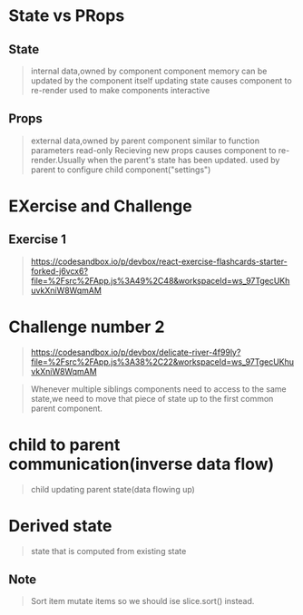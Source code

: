 # State vs PRops

## State

> internal data,owned by component
> component memory
> can be updated by the component itself
> updating state causes component to re-render
> used to make components interactive

## Props

> external data,owned by parent component
> similar to function parameters
> read-only
> Recieving new props causes component to re-render.Usually when the parent's state has been updated.
> used by parent to configure child component("settings")

# EXercise and Challenge

## Exercise 1

> https://codesandbox.io/p/devbox/react-exercise-flashcards-starter-forked-j6vcx6?file=%2Fsrc%2FApp.js%3A49%2C48&workspaceId=ws_97TgecUKhuvkXniW8WqmAM

# Challenge number 2

> https://codesandbox.io/p/devbox/delicate-river-4f99ly?file=%2Fsrc%2FApp.js%3A38%2C22&workspaceId=ws_97TgecUKhuvkXniW8WqmAM

> Whenever multiple siblings components need to access to the same state,we need to move that piece of state up to the first common parent component.

# child to parent communication(inverse data flow)

> child updating parent state(data flowing up)

# Derived state

> state that is computed from existing state

## Note

> Sort item mutate items so we should ise slice.sort() instead.
